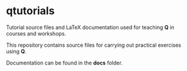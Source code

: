 qtutorials
==========

Tutorial source files and LaTeX documentation used for teaching **Q** 
in courses and workshops.

This  repository  contains source  files  for  carrying out  practical
exercises using **Q**.

Documentation can be found in the **docs** folder.



